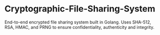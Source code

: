# Cryptographic-File-Sharing-System
End-to-end encrypted file sharing system built in Golang. Uses SHA-512, RSA, HMAC, and PRNG to ensure confidentiality, authenticity and integrity.
